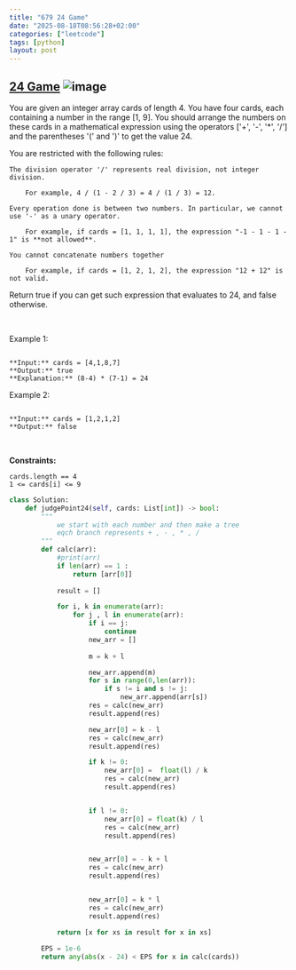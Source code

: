 ```yaml
---
title: "679 24 Game"
date: "2025-08-18T08:56:28+02:00"
categories: ["leetcode"]
tags: [python]
layout: post
---
```


## [24 Game](https://leetcode.com/problems/24-game) ![image](https://img.shields.io/badge/Difficulty-Hard-red)

You are given an integer array cards of length 4. You have four cards, each containing a number in the range [1, 9]. You should arrange the numbers on these cards in a mathematical expression using the operators ['+', '-', '*', '/'] and the parentheses '(' and ')' to get the value 24.

You are restricted with the following rules:

	The division operator '/' represents real division, not integer division.

		For example, 4 / (1 - 2 / 3) = 4 / (1 / 3) = 12.

	Every operation done is between two numbers. In particular, we cannot use '-' as a unary operator.

		For example, if cards = [1, 1, 1, 1], the expression "-1 - 1 - 1 - 1" is **not allowed**.

	You cannot concatenate numbers together

		For example, if cards = [1, 2, 1, 2], the expression "12 + 12" is not valid.

Return true if you can get such expression that evaluates to 24, and false otherwise.

 

Example 1:

```

**Input:** cards = [4,1,8,7]
**Output:** true
**Explanation:** (8-4) * (7-1) = 24

```

Example 2:

```

**Input:** cards = [1,2,1,2]
**Output:** false

```

 

**Constraints:**

	cards.length == 4
	1 <= cards[i] <= 9

```python
class Solution:
    def judgePoint24(self, cards: List[int]) -> bool:
        """
            we start with each number and then make a tree 
            eqch branch represents + , - , * , /
        """
        def calc(arr):
            #print(arr)
            if len(arr) == 1 :
                return [arr[0]]
                
            result = []

            for i, k in enumerate(arr):
                for j , l in enumerate(arr):
                    if i == j:
                        continue
                    new_arr = []
                    
                    m = k + l

                    new_arr.append(m)
                    for s in range(0,len(arr)):
                        if s != i and s != j:
                            new_arr.append(arr[s])
                    res = calc(new_arr)
                    result.append(res)

                    new_arr[0] = k - l
                    res = calc(new_arr)
                    result.append(res)

                    if k != 0:
                        new_arr[0] =  float(l) / k
                        res = calc(new_arr)
                        result.append(res)


                    if l != 0:
                        new_arr[0] = float(k) / l
                        res = calc(new_arr)
                        result.append(res)


                    new_arr[0] = - k + l
                    res = calc(new_arr)
                    result.append(res)


                    new_arr[0] = k * l
                    res = calc(new_arr)
                    result.append(res)

            return [x for xs in result for x in xs]
        
        EPS = 1e-6
        return any(abs(x - 24) < EPS for x in calc(cards))



```